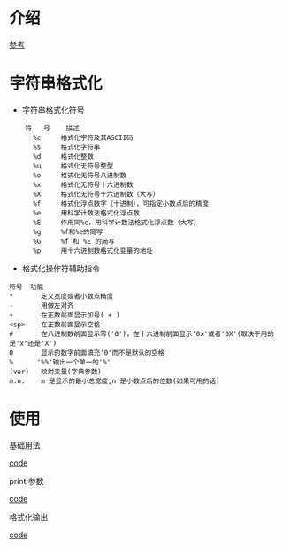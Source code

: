 # 介绍

[参考](https://github.com/walter201230/Python/blob/master/Article/PythonBasis/python2/print.md)

# 字符串格式化

- 字符串格式化符号

```
    符   号	 描述
      %c	 格式化字符及其ASCII码
      %s	 格式化字符串
      %d	 格式化整数
      %u	 格式化无符号整型
      %o	 格式化无符号八进制数
      %x	 格式化无符号十六进制数
      %X	 格式化无符号十六进制数（大写）
      %f	 格式化浮点数字（十进制），可指定小数点后的精度
      %e	 用科学计数法格式化浮点数
      %E	 作用同%e，用科学计数法格式化浮点数（大写）
      %g	 %f和%e的简写
      %G	 %f 和 %E 的简写
      %p	 用十六进制数格式化变量的地址
```

- 格式化操作符辅助指令

```
符号	功能
*	    定义宽度或者小数点精度
-	    用做左对齐
+	    在正数前面显示加号( + )
<sp>	在正数前面显示空格
#	    在八进制数前面显示零('0')，在十六进制前面显示'0x'或者'0X'(取决于用的是'x'还是'X')
0	    显示的数字前面填充'0'而不是默认的空格
%	   '%%'输出一个单一的'%'
(var)	映射变量(字典参数)
m.n.	m 是显示的最小总宽度,n 是小数点后的位数(如果可用的话)
```

# 使用

基础用法

[code](/Users/edy/go/src-rep/pythoncode/site-packages/standard_lib/print/base.py)

print 参数

[code](/Users/edy/go/src-rep/pythoncode/site-packages/standard_lib/print/sep.py)

格式化输出

[code](/Users/edy/go/src-rep/pythoncode/site-packages/standard_lib/print/format.py)
